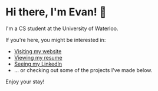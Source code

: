 # Hi there, I'm Evan! 👋

I'm a CS student at the University of Waterloo. 

If you're here, you might be interested in:
- [Visiting my website](https://evtyz.github.io)
- [Viewing my resume](https://evtyz.github.io/resume.pdf)
- [Seeing my LinkedIn](https://www.linkedin.com/in/evtyz/)
- ... or checking out some of the projects I've made below.

Enjoy your stay!
